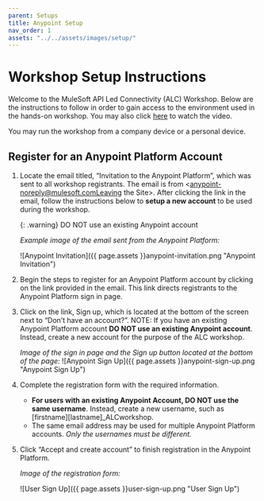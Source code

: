 ```yaml
---
parent: Setups
title: Anypoint Setup
nav_order: 1
assets: "../../assets/images/setup/"
---
```


# Workshop Setup Instructions

Welcome to the MuleSoft API Led Connectivity (ALC) Workshop. Below are the instructions to follow in order to gain access to the environment used in the hands-on workshop. You may also click [here](https://salesforce.vidyard.com/watch/dnnPkABGpH5XLYBnDpGFZz?) to watch the video.

You may run the workshop from a company device or a personal device.

## Register for an Anypoint Platform Account

1. Locate the email titled, “Invitation to the Anypoint Platform”, which was sent to all workshop registrants. The email is from <anypoint-noreply@mulesoft.comLeaving the Site>. After clicking the link in the email, follow the instructions below to **setup a new account** to be used during the workshop.

    {: .warning}
    DO NOT use an existing Anypoint account

    *Example image of the email sent from the Anypoint Platform:*

    ![Anypoint Invitation]({{ page.assets }}anypoint-invitation.png "Anypoint Invitation")

2. Begin the steps to register for an Anypoint Platform account by clicking on the link provided in the email. This link directs registrants to the Anypoint Platform sign in page.

3. Click on the link, Sign up, which is located at the bottom of the screen next to “Don’t have an account?”. NOTE: If you have an existing Anypoint Platform account **DO NOT use an existing Anypoint account**. Instead, create a new account for the purpose of the ALC workshop.

    *Image of the sign in page and the Sign up button located at the bottom of the page:*
    ![Anypoint Sign Up]({{ page.assets }}anypoint-sign-up.png "Anypoint Sign Up")

4. Complete the registration form with the required information.
    - **For users with an existing Anypoint Account, DO NOT use the same username**. Instead, create a new username, such as [firstname][lastname]_ALCworkshop.
    - The same email address may be used for multiple Anypoint Platform accounts. *Only the usernames must be different.*

5. Click “Accept and create account” to finish registration in the Anypoint Platform.

    *Image of the registration form:*

    ![User Sign Up]({{ page.assets }}user-sign-up.png "User Sign Up")